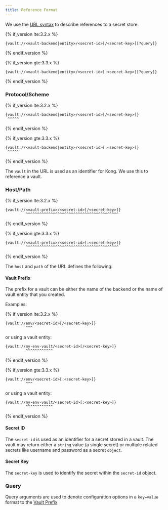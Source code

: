 ```yaml
---
title: Reference Format
---
```


We use the [URL syntax](https://en.wikipedia.org/wiki/URL) to describe references to a secret store.

{% if_version lte:3.2.x %}
```text
{vault://<vault-backend|entity>/<secret-id>[/<secret-key>][?query]}
```
{% endif_version %}

{% if_version gte:3.3.x %}
```text
{vault://<vault-backend|entity>/<secret-id>[:<secret-key>][?query]}
```
{% endif_version %}

### Protocol/Scheme

{% if_version lte:3.2.x %}
```text
{vault://<vault-backend|entity>/<secret-id>[/<secret-key>]}
 ^^^^^
```
{% endif_version %}

{% if_version gte:3.3.x %}
```text
{vault://<vault-backend|entity>/<secret-id>[:<secret-key>]}
 ^^^^^
```
{% endif_version %}

The `vault` in the URL is used as an identifier for Kong. We use this to reference a vault.

### Host/Path

{% if_version lte:3.2.x %}
```text
{vault://<vault-prefix>/<secret-id>[/<secret-key>]}
         ^^^^^^^^^^^^^^^^^^^^^^^^^^^^^^^^^^^^^^^^^
```
{% endif_version %}

{% if_version gte:3.3.x %}
```text
{vault://<vault-prefix>/<secret-id>[:<secret-key>]}
         ^^^^^^^^^^^^^^^^^^^^^^^^^^^^^^^^^^^^^^^^^
```
{% endif_version %}

The `host` and  `path` of the URL defines the following:

#### Vault Prefix

The prefix for a vault can be either the name of the backend or the name of vault entity that you created.

Examples:

{% if_version lte:3.2.x %}
```text
{vault://env/<secret-id>[/<secret-key>]}
         ^^^
```
or using a vault entity:

```text
{vault://my-env-vault/<secret-id>[/<secret-key>]}
         ^^^^^^^^^^^^
```
{% endif_version %}

{% if_version gte:3.3.x %}
```text
{vault://env/<secret-id>[:<secret-key>]}
         ^^^
```
or using a vault entity:

```text
{vault://my-env-vault/<secret-id>[:<secret-key>]}
         ^^^^^^^^^^^^
```
{% endif_version %}

#### Secret ID

The `secret-id` is used as an identifier for a secret stored in a vault. The vault
may return either a `string` value (a single secret) or multiple related secrets
like username and password as a secret `object`.

#### Secret Key

The `secret-key` is used to identify the secret within the `secret-id` object.

### Query

Query arguments are used to denote configuration options in a `key=value` format to the [Vault Prefix](/gateway/{{page.kong_version}}/kong-enterprise/secrets-management/reference-format/#vault-prefix)
